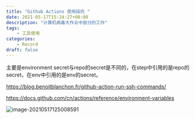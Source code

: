 ```yaml
---
title: "Github Actions 使用踩坑 "
date: 2021-05-17T15:24:27+08:00
description: "计算机病毒大作业中部分的工作"
tags: 
    - 工具使用
categories:
    - Record
draft: false
---
```


主要是environment secret与repo的secret是不同的，在step中引用的是repo的secret，在env中引用的是env的secret。
<!--more-->

https://blog.benoitblanchon.fr/github-action-run-ssh-commands/

https://docs.github.com/cn/actions/reference/environment-variables

![image-20210517125008591](/assets/git_action%E5%A1%AB%E5%9D%91/image-20210517125008591.png)